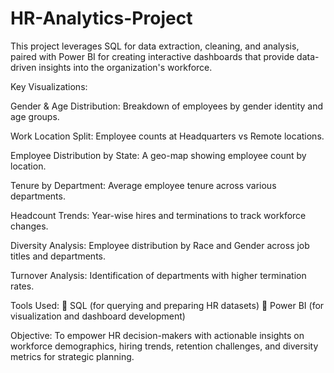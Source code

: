 # HR-Analytics-Project
This project leverages SQL for data extraction, cleaning, and analysis, paired with Power BI for creating interactive dashboards that provide data-driven insights into the organization's workforce.

Key Visualizations:

Gender & Age Distribution: Breakdown of employees by gender identity and age groups.

Work Location Split: Employee counts at Headquarters vs Remote locations.

Employee Distribution by State: A geo-map showing employee count by location.

Tenure by Department: Average employee tenure across various departments.

Headcount Trends: Year-wise hires and terminations to track workforce changes.

Diversity Analysis: Employee distribution by Race and Gender across job titles and departments.

Turnover Analysis: Identification of departments with higher termination rates.

Tools Used:
📌 SQL (for querying and preparing HR datasets)
📌 Power BI (for visualization and dashboard development)

Objective:
To empower HR decision-makers with actionable insights on workforce demographics, hiring trends, retention challenges, and diversity metrics for strategic planning.

